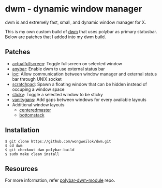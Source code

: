 # dwm - dynamic window manager

dwm is and extremely fast, small, and dynamic window manager for X.

This is my own custom build of [dwm](https://dwm.suckless.org/) that uses polybar as primary statusbar.
Below are patches that I added into my dwm build.

## Patches

* [actualfullscreen](https://dwm.suckless.org/patches/actualfullscreen/): Toggle fullscreen on selected window
* [anybar](https://dwm.suckless.org/patches/anybar/): Enable dwm to use external status bar
* [ipc](https://dwm.suckless.org/patches/ipc/): Allow communication between window manager and external status bar through UNIX socket
* [scratchpad](https://dwm.suckless.org/patches/scratchpad/): Spawn a floating window that can be hidden instead of occuping a window space
* [sticky](https://dwm.suckless.org/patches/sticky/): Toggle a selected window to be sticky
* [vanitygaps](https://dwm.suckless.org/patches/vanitygaps/): Add gaps between windows for every available layouts
* Additional window layouts
  - [centeredmaster](https://dwm.suckless.org/patches/centeredmaster/)
  - [bottomstack](https://dwm.suckless.org/patches/bottomstack/)

## Installation

```
$ git clone https://github.com/wongweilok/dwm.git
$ cd dwm
$ git checkout dwm-polybar-build
$ sudo make clean install
```

## Resources

For more information, refer [polybar-dwm-module](https://github.com/mihirlad55/polybar-dwm-module) repo.
